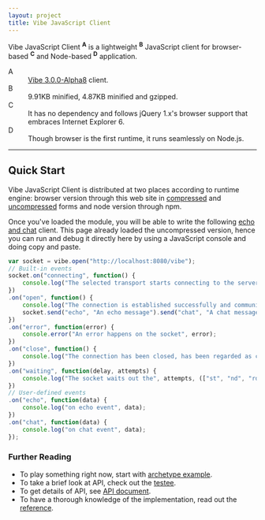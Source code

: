 ```yaml
---
layout: project
title: Vibe JavaScript Client
---
```


Vibe JavaScript Client <sup><strong>A</strong></sup> is a lightweight <sup><strong>B</strong></sup> JavaScript client for browser-based <sup><strong>C</strong></sup> and Node-based <sup><strong>D</strong></sup> application.

<dl>
    <dt>A</dt>
    <dd><a href="/projects/vibe-protocol/3.0.0-Alpha8">Vibe 3.0.0-Alpha8</a> client.</dd>
    <dt>B</dt>
    <dd>9.91KB minified, 4.87KB minified and gzipped.</dd>
    <dt>C</dt>
    <dd>It has no dependency and follows jQuery 1.x's browser support that embraces Internet Explorer 6.</dd>
    <dt>D</dt>
    <dd>Though browser is the first runtime, it runs seamlessly on Node.js.</dd>
</dl>

---

## Quick Start
Vibe JavaScript Client is distributed at two places according to runtime engine: browser version through this web site in [compressed](/projects/vibe-javascript-client/3.0.0-Alpha8/vibe.min.js) and [uncompressed](/projects/vibe-javascript-client/3.0.0-Alpha8/vibe.js) forms and node version through npm.

Once you've loaded the module, you will be able to write the following [echo and chat](/projects/vibe-protocol/3.0.0-Alpha8/reference/#example) client. This page already loaded the uncompressed version, hence you can run and debug it directly here by using a JavaScript console and doing copy and paste.

```javascript
var socket = vibe.open("http://localhost:8080/vibe");
// Built-in events
socket.on("connecting", function() {
    console.log("The selected transport starts connecting to the server");
})
.on("open", function() {
    console.log("The connection is established successfully and communication is possible");
    socket.send("echo", "An echo message").send("chat", "A chat message");
})
.on("error", function(error) {
    console.error("An error happens on the socket", error);
})
.on("close", function() {
    console.log("The connection has been closed, has been regarded as closed or could not be opened");
})
.on("waiting", function(delay, attempts) {
    console.log("The socket waits out the", attempts, (["st", "nd", "rd"][attempts - 1] || "th"), "reconnection delay", delay);
})
// User-defined events
.on("echo", function(data) {
    console.log("on echo event", data);
})
.on("chat", function(data) {
    console.log("on chat event", data);
});
```

### Further Reading

* To play something right now, start with [archetype example](https://github.com/vibe-project/vibe-examples/tree/master/archetype/vibe-javascript-client).
* To take a brief look at API, check out the [testee](https://github.com/vibe-project/vibe-javascript-client/blob/v3.0.0-Alpha8/Gruntfile.js#L61-L91).
* To get details of API, see [API document](/projects/vibe-javascript-client/3.0.0-Alpha8/api/).
* To have a thorough knowledge of the implementation, read out the [reference](/projects/vibe-javascript-client/3.0.0-Alpha8/reference/).